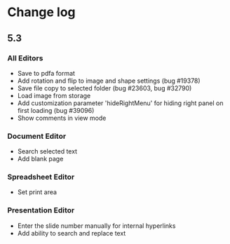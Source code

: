 # Change log
## 5.3
### All Editors
* Save to pdfa format
* Add rotation and flip to image and shape settings (bug #19378)
* Save file copy to selected folder (bug #23603, bug #32790)
* Load image from storage
* Add customization parameter 'hideRightMenu' for hiding right panel on first loading (bug #39096)
* Show comments in view mode

### Document Editor
* Search selected text
* Add blank page

### Spreadsheet Editor
* Set print area

### Presentation Editor
* Enter the slide number manually for internal hyperlinks
* Add ability to search and replace text